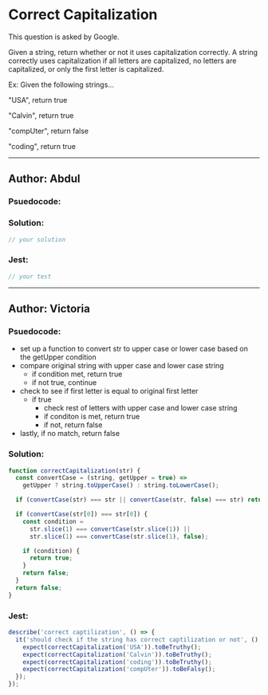 # Correct Capitalization

This question is asked by Google. 

Given a string, return whether or not it uses capitalization correctly. 
A string correctly uses capitalization if all letters are capitalized, 
no letters are capitalized, or only the first letter is capitalized.

Ex: Given the following strings...

"USA", return true

"Calvin", return true

"compUter", return false

"coding", return true


---

## Author: Abdul

### Psuedocode:


### Solution:

```js
// your solution
```

### Jest:

```js
// your test
```

---
## Author: Victoria

### Psuedocode:

- set up a function to convert str to upper case or lower case based on the getUpper condition
- compare original string with upper case and lower case string
  - if condition met, return true
  - if not true, continue
- check to see if first letter is equal to original first letter
  - if true
    - check rest of letters with upper case and lower case string
    - if conditon is met, return true
    - if not, return false
- lastly, if no match, return false

### Solution:

```js
function correctCapitalization(str) {
  const convertCase = (string, getUpper = true) =>
    getUpper ? string.toUpperCase() : string.toLowerCase();

  if (convertCase(str) === str || convertCase(str, false) === str) return true;

  if (convertCase(str[0]) === str[0]) {
    const condition =
      str.slice(1) === convertCase(str.slice(1)) ||
      str.slice(1) === convertCase(str.slice(1), false);

    if (condition) {
      return true;
    }
    return false;
  }
  return false;
}
```

### Jest:

```js
describe('correct captilization', () => {
  it('should check if the string has correct captilization or not', () => {
    expect(correctCapitalization('USA')).toBeTruthy();
    expect(correctCapitalization('Calvin')).toBeTruthy();
    expect(correctCapitalization('coding')).toBeTruthy();
    expect(correctCapitalization('compUter')).toBeFalsy();
  });
});

```